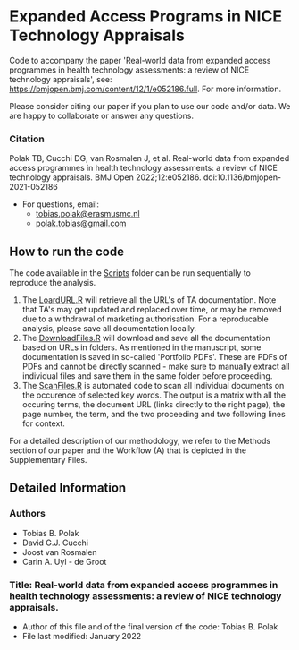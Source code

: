 # Expanded Access Programs in NICE Technology Appraisals
Code to accompany the paper 'Real-world data from expanded access programmes in health technology assessments: a review of NICE technology appraisals', see: https://bmjopen.bmj.com/content/12/1/e052186.full. For more information. 

Please consider citing our paper if you plan to use our code and/or data. We are happy to collaborate or answer any questions.

### Citation
Polak TB, Cucchi DG, van Rosmalen J, et al. Real-world data from expanded access programmes in health technology assessments: a review of NICE technology appraisals. BMJ Open 2022;12:e052186. doi:10.1136/bmjopen-2021-052186
* For questions, email: 
    * tobias.polak@erasmusmc.nl
    * polak.tobias@gmail.com

## How to run the code
The code available in the [Scripts](/Scripts) folder can be run sequentially to reproduce the analysis.
1. The [LoardURL.R](/Scripts/01LoadURL.R) will retrieve all the URL's of TA documentation. Note that TA's may get updated and replaced over time, or may be removed due to a withdrawal of marketing authorisation. For a reproducable analysis, please save all documentation locally.
2. The [DownloadFiles.R](/Scripts/02DownloadFiles.R) will download and save all the documentation based on URLs in folders. As mentioned in the manuscript, some documentation is saved in so-called 'Portfolio PDFs'. These are PDFs of PDFs and cannot be directly scanned - make sure to manually extract all individual files and save them in the same folder before proceeding.
3. The [ScanFiles.R](/Scripts/03ScanFiles.R) is automated code to scan all individual documents on the occurence of selected key words. The output is a matrix with all the occuring terms, the document URL (links directly to the right page), the page number, the term, and the two proceeding and two following lines for  context.


For a detailed description of our methodology, we refer to the Methods section of our paper and the Workflow (A) that is depicted in the Supplementary Files. 

## Detailed Information 

### Authors
* Tobias B. Polak
* David G.J. Cucchi
* Joost van Rosmalen
* Carin A. Uyl - de Groot

### Title: 	Real-world data from expanded access programmes in health technology assessments: a review of NICE technology appraisals.
* Author of this file and of the final version of the code: Tobias B. Polak
* File last modified: January 2022
    



